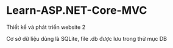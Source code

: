 # Learn-ASP.NET-Core-MVC

Thiết kế và phát triển website 2

Cơ sở dữ liệu dùng là SQLite, file .db được lưu trong thử mục DB